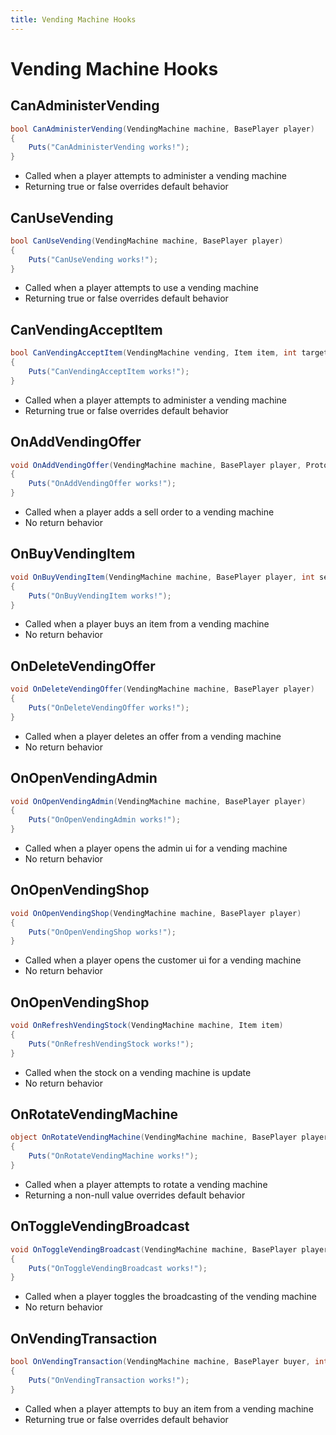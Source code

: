 ```yaml
---
title: Vending Machine Hooks
---
```


# Vending Machine Hooks

## CanAdministerVending

``` csharp
bool CanAdministerVending(VendingMachine machine, BasePlayer player)
{
    Puts("CanAdministerVending works!");
}
```

 * Called when a player attempts to administer a vending machine
 * Returning true or false overrides default behavior

## CanUseVending

``` csharp
bool CanUseVending(VendingMachine machine, BasePlayer player)
{
    Puts("CanUseVending works!");
}
```

 * Called when a player attempts to use a vending machine
 * Returning true or false overrides default behavior

## CanVendingAcceptItem

``` csharp
bool CanVendingAcceptItem(VendingMachine vending, Item item, int targetPos)
{
    Puts("CanVendingAcceptItem works!");
}
```

 * Called when a player attempts to administer a vending machine
 * Returning true or false overrides default behavior

## OnAddVendingOffer

``` csharp
void OnAddVendingOffer(VendingMachine machine, BasePlayer player, ProtoBuf.VendingMachine.SellOrder sellOrder)
{
    Puts("OnAddVendingOffer works!");
}
```

 * Called when a player adds a sell order to a vending machine
 * No return behavior

## OnBuyVendingItem

``` csharp
void OnBuyVendingItem(VendingMachine machine, BasePlayer player, int sellOrderId, int numberOfTransactions)
{
    Puts("OnBuyVendingItem works!");
}
```

 * Called when a player buys an item from a vending machine
 * No return behavior

## OnDeleteVendingOffer

``` csharp
void OnDeleteVendingOffer(VendingMachine machine, BasePlayer player)
{
    Puts("OnDeleteVendingOffer works!");
}
```

 * Called when a player deletes an offer from a vending machine
 * No return behavior

## OnOpenVendingAdmin

``` csharp
void OnOpenVendingAdmin(VendingMachine machine, BasePlayer player)
{
    Puts("OnOpenVendingAdmin works!");
}
```

 * Called when a player opens the admin ui for a vending machine
 * No return behavior

## OnOpenVendingShop

``` csharp
void OnOpenVendingShop(VendingMachine machine, BasePlayer player)
{
    Puts("OnOpenVendingShop works!");
}
```

 * Called when a player opens the customer ui for a vending machine
 * No return behavior

## OnOpenVendingShop

``` csharp
void OnRefreshVendingStock(VendingMachine machine, Item item)
{
    Puts("OnRefreshVendingStock works!");
}
```

 * Called when the stock on a vending machine is update
 * No return behavior

## OnRotateVendingMachine

``` csharp
object OnRotateVendingMachine(VendingMachine machine, BasePlayer player)
{
    Puts("OnRotateVendingMachine works!");
}
```

 * Called when a player attempts to rotate a vending machine
 * Returning a non-null value overrides default behavior

## OnToggleVendingBroadcast

``` csharp
void OnToggleVendingBroadcast(VendingMachine machine, BasePlayer player)
{
    Puts("OnToggleVendingBroadcast works!");
}
```

 * Called when a player toggles the broadcasting of the vending machine
 * No return behavior

## OnVendingTransaction

``` csharp
bool OnVendingTransaction(VendingMachine machine, BasePlayer buyer, int sellOrderId, int numberOfTransactions)
{
    Puts("OnVendingTransaction works!");
}
```

 * Called when a player attempts to buy an item from a vending machine
 * Returning true or false overrides default behavior
